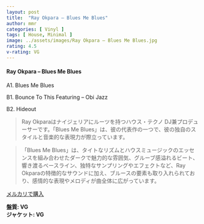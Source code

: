 ```yaml
---
layout: post
title:  "Ray Okpara – Blues Me Blues"
author: mmr
categories: [ Vinyl ]
tags: [ House, Minimal ]
image: ../assets/images/Ray Okpara – Blues Me Blues.jpg
rating: 4.5
v-rating: VG
---
```


#### Ray Okpara – Blues Me Blues

A1. Blues Me Blues

B1. Bounce To This Featuring – Obi Jazz

B2. Hideout

> Ray Okparaはナイジェリアにルーツを持つハウス・テクノ DJ兼プロデューサーです。「Blues Me Blues」は、彼の代表作の一つで、彼の独自のスタイルと音楽的な表現力が際立っています。

> 「Blues Me Blues」は、タイトなリズムとハウスミュージックのエッセンスを組み合わせたダークで魅力的な雰囲気、グルーブ感溢れるビート、響き渡るベースライン、独特なサンプリングやエフェクトなど、Ray Okparaの特徴的なサウンドに加え、ブルースの要素も取り入れられており、感情的な表現やメロディが曲全体に広がっています。


[メルカリで購入](https://jp.mercari.com/item/m35541987030)


<div class="mt-4 mb-4 d-flex align-items-center">
<strong class="mr-1">盤質: VG</strong>
</div>
<div class="mt-4 mb-4 d-flex align-items-center">
<strong class="mr-1">ジャケット: VG</strong>
</div>